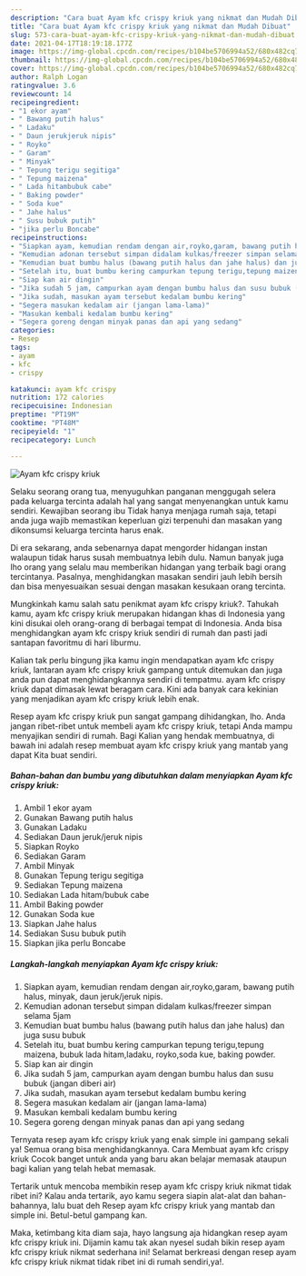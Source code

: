 ```yaml
---
description: "Cara buat Ayam kfc crispy kriuk yang nikmat dan Mudah Dibuat"
title: "Cara buat Ayam kfc crispy kriuk yang nikmat dan Mudah Dibuat"
slug: 573-cara-buat-ayam-kfc-crispy-kriuk-yang-nikmat-dan-mudah-dibuat
date: 2021-04-17T18:19:18.177Z
image: https://img-global.cpcdn.com/recipes/b104be5706994a52/680x482cq70/ayam-kfc-crispy-kriuk-foto-resep-utama.jpg
thumbnail: https://img-global.cpcdn.com/recipes/b104be5706994a52/680x482cq70/ayam-kfc-crispy-kriuk-foto-resep-utama.jpg
cover: https://img-global.cpcdn.com/recipes/b104be5706994a52/680x482cq70/ayam-kfc-crispy-kriuk-foto-resep-utama.jpg
author: Ralph Logan
ratingvalue: 3.6
reviewcount: 14
recipeingredient:
- "1 ekor ayam"
- " Bawang putih halus"
- " Ladaku"
- " Daun jerukjeruk nipis"
- " Royko"
- " Garam"
- " Minyak"
- " Tepung terigu segitiga"
- " Tepung maizena"
- " Lada hitambubuk cabe"
- " Baking powder"
- " Soda kue"
- " Jahe halus"
- " Susu bubuk putih"
- "jika perlu Boncabe"
recipeinstructions:
- "Siapkan ayam, kemudian rendam dengan air,royko,garam, bawang putih halus, minyak, daun jeruk/jeruk nipis."
- "Kemudian adonan tersebut simpan didalam kulkas/freezer simpan selama 5jam"
- "Kemudian buat bumbu halus (bawang putih halus dan jahe halus) dan juga susu bubuk"
- "Setelah itu, buat bumbu kering campurkan tepung terigu,tepung maizena, bubuk lada hitam,ladaku, royko,soda kue, baking powder."
- "Siap kan air dingin"
- "Jika sudah 5 jam, campurkan ayam dengan bumbu halus dan susu bubuk (jangan diberi air)"
- "Jika sudah, masukan ayam tersebut kedalam bumbu kering"
- "Segera masukan kedalam air (jangan lama-lama)"
- "Masukan kembali kedalam bumbu kering"
- "Segera goreng dengan minyak panas dan api yang sedang"
categories:
- Resep
tags:
- ayam
- kfc
- crispy

katakunci: ayam kfc crispy 
nutrition: 172 calories
recipecuisine: Indonesian
preptime: "PT19M"
cooktime: "PT48M"
recipeyield: "1"
recipecategory: Lunch

---
```



![Ayam kfc crispy kriuk](https://img-global.cpcdn.com/recipes/b104be5706994a52/680x482cq70/ayam-kfc-crispy-kriuk-foto-resep-utama.jpg)

Selaku seorang orang tua, menyuguhkan panganan menggugah selera pada keluarga tercinta adalah hal yang sangat menyenangkan untuk kamu sendiri. Kewajiban seorang ibu Tidak hanya menjaga rumah saja, tetapi anda juga wajib memastikan keperluan gizi terpenuhi dan masakan yang dikonsumsi keluarga tercinta harus enak.

Di era  sekarang, anda sebenarnya dapat mengorder hidangan instan walaupun tidak harus susah membuatnya lebih dulu. Namun banyak juga lho orang yang selalu mau memberikan hidangan yang terbaik bagi orang tercintanya. Pasalnya, menghidangkan masakan sendiri jauh lebih bersih dan bisa menyesuaikan sesuai dengan masakan kesukaan orang tercinta. 



Mungkinkah kamu salah satu penikmat ayam kfc crispy kriuk?. Tahukah kamu, ayam kfc crispy kriuk merupakan hidangan khas di Indonesia yang kini disukai oleh orang-orang di berbagai tempat di Indonesia. Anda bisa menghidangkan ayam kfc crispy kriuk sendiri di rumah dan pasti jadi santapan favoritmu di hari liburmu.

Kalian tak perlu bingung jika kamu ingin mendapatkan ayam kfc crispy kriuk, lantaran ayam kfc crispy kriuk gampang untuk ditemukan dan juga anda pun dapat menghidangkannya sendiri di tempatmu. ayam kfc crispy kriuk dapat dimasak lewat beragam cara. Kini ada banyak cara kekinian yang menjadikan ayam kfc crispy kriuk lebih enak.

Resep ayam kfc crispy kriuk pun sangat gampang dihidangkan, lho. Anda jangan ribet-ribet untuk membeli ayam kfc crispy kriuk, tetapi Anda mampu menyajikan sendiri di rumah. Bagi Kalian yang hendak membuatnya, di bawah ini adalah resep membuat ayam kfc crispy kriuk yang mantab yang dapat Kita buat sendiri.

<!--inarticleads1-->

##### Bahan-bahan dan bumbu yang dibutuhkan dalam menyiapkan Ayam kfc crispy kriuk:

1. Ambil 1 ekor ayam
1. Gunakan  Bawang putih halus
1. Gunakan  Ladaku
1. Sediakan  Daun jeruk/jeruk nipis
1. Siapkan  Royko
1. Sediakan  Garam
1. Ambil  Minyak
1. Gunakan  Tepung terigu segitiga
1. Sediakan  Tepung maizena
1. Sediakan  Lada hitam/bubuk cabe
1. Ambil  Baking powder
1. Gunakan  Soda kue
1. Siapkan  Jahe halus
1. Sediakan  Susu bubuk putih
1. Siapkan jika perlu Boncabe




<!--inarticleads2-->

##### Langkah-langkah menyiapkan Ayam kfc crispy kriuk:

1. Siapkan ayam, kemudian rendam dengan air,royko,garam, bawang putih halus, minyak, daun jeruk/jeruk nipis.
1. Kemudian adonan tersebut simpan didalam kulkas/freezer simpan selama 5jam
1. Kemudian buat bumbu halus (bawang putih halus dan jahe halus) dan juga susu bubuk
1. Setelah itu, buat bumbu kering campurkan tepung terigu,tepung maizena, bubuk lada hitam,ladaku, royko,soda kue, baking powder.
1. Siap kan air dingin
1. Jika sudah 5 jam, campurkan ayam dengan bumbu halus dan susu bubuk (jangan diberi air)
1. Jika sudah, masukan ayam tersebut kedalam bumbu kering
1. Segera masukan kedalam air (jangan lama-lama)
1. Masukan kembali kedalam bumbu kering
1. Segera goreng dengan minyak panas dan api yang sedang




Ternyata resep ayam kfc crispy kriuk yang enak simple ini gampang sekali ya! Semua orang bisa menghidangkannya. Cara Membuat ayam kfc crispy kriuk Cocok banget untuk anda yang baru akan belajar memasak ataupun bagi kalian yang telah hebat memasak.

Tertarik untuk mencoba membikin resep ayam kfc crispy kriuk nikmat tidak ribet ini? Kalau anda tertarik, ayo kamu segera siapin alat-alat dan bahan-bahannya, lalu buat deh Resep ayam kfc crispy kriuk yang mantab dan simple ini. Betul-betul gampang kan. 

Maka, ketimbang kita diam saja, hayo langsung aja hidangkan resep ayam kfc crispy kriuk ini. Dijamin kamu tak akan nyesel sudah bikin resep ayam kfc crispy kriuk nikmat sederhana ini! Selamat berkreasi dengan resep ayam kfc crispy kriuk nikmat tidak ribet ini di rumah sendiri,ya!.


